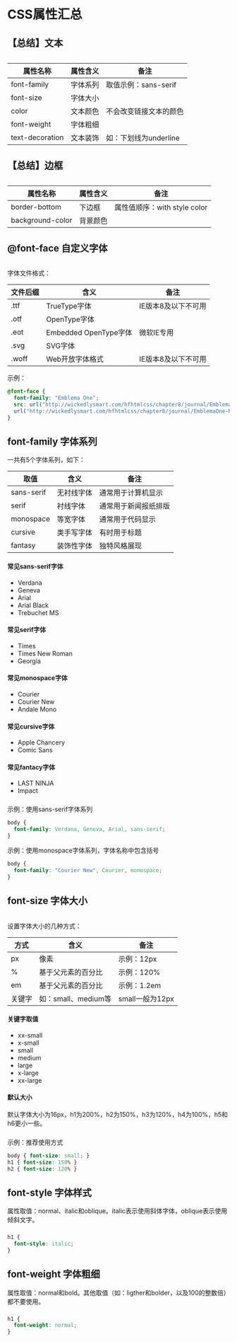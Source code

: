 # CSS属性汇总

## 【总结】文本

######  

|属性名称          	|属性含义           |备注               		|
|-------------------|-------------------|---------------------------|
|font-family        |字体系列           |取值示例：sans-serif|
|font-size          |字体大小           ||
|color              |文本颜色           |不会改变链接文本的颜色		|
|font-weight        |字体粗细           ||
|text-decoration	|文本装饰			|如：下划线为underline		|


## 【总结】边框

######  

|属性名称           	|属性含义           	|备注               |
|-------------------|-------------------|-------------------|
|border-bottom      |下边框           	|属性值顺序：with style color|
|background-color   |背景颜色           ||


## @font-face 自定义字体

######  

字体文件格式：

|文件后缀           |含义           	|备注               |
|-------------------|-------------------|-------------------|
|.ttf               |TrueType字体       |IE版本8及以下不可用|
|.otf               |OpenType字体       ||
|.eot               |Embedded OpenType字体|微软IE专用|
|.svg               |SVG字体            ||
|.woff              |Web开放字体格式    |IE版本8及以下不可用|

示例：

```css
@font-face {
  font-family: "Emblema One";
  src: url("http://wickedlysmart.com/hfhtmlcss/chapter8/journal/EmblemaOne-Regular.woff"), 
  url("http://wickedlysmart.com/hfhtmlcss/chapter8/journal/EmblemaOne-Regular.ttf"); 
}
```


## font-family 字体系列

一共有5个字体系列，如下：

|取值           	|含义           	|备注               |
|-------------------|-------------------|-------------------|
|sans-serif         |无衬线字体         |通常用于计算机显示 |
|serif              |衬线字体           |通常用于新闻报纸排版|
|monospace          |等宽字体           |通常用于代码显示   |
|cursive            |类手写字体         |有时用于标题       |
|fantasy            |装饰性字体         |独特风格展现       |

#### 常见sans-serif字体

- Verdana
- Geneva
- Arial
- Arial Black
- Trebuchet MS


#### 常见serif字体

- Times
- Times New Roman
- Georgia


#### 常见monospace字体

- Courier
- Courier New
- Andale Mono


#### 常见cursive字体

- Apple Chancery
- Comic Sans


#### 常见fantacy字体

- LAST NINJA
- Impact


###  

示例：使用sans-serif字体系列

```css
body {
  font-family: Verdana, Geneva, Arial, sans-serif;
}
```

示例：使用monospace字体系列，字体名称中包含括号

```css
body {
  font-family: "Courier New", Courier, monospace;
}
```


## font-size 字体大小

######  

设置字体大小的几种方式：

|方式            	|含义           |备注               		|
|-------------------|---------------|---------------------------|
|px                 |像素           |示例：12px                 |
|%                  |基于父元素的百分比|示例：120%              |
|em                 |基于父元素的百分比|示例：1.2em             |
|关键字             |如：small、medium等|small一般为12px        |

#### 关键字取值

- xx-small
- x-small
- small
- medium
- large
- x-large
- xx-large


#### 默认大小

默认字体大小为16px，h1为200%，h2为150%，h3为120%，h4为100%，h5和h6更小一些。


###  

示例：推荐使用方式

```css
body { font-size: small; }
h1 { font-size: 150% }
h2 { font-size: 120% }
```


## font-style 字体样式

属性取值：normal、italic和oblique。italic表示使用斜体字体，oblique表示使用倾斜文字。

###  

```css
h1 {
  font-style: italic;
}
```


## font-weight 字体粗细

属性取值：normal和bold。其他取值（如：ligther和bolder，以及100的整数倍）都不要使用。

###  

```css
h1 {
  font-weight: normal;
}
```








